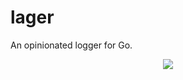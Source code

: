 lager
=====

An opinionated logger for Go.

<p align="center">
  <img src="http://i.imgur.com/vLTeBBx.jpg"/>
</p>

